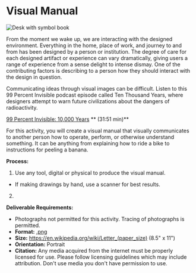 # Visual Manual
![Desk with symbol book](https://unsplash.it/1000/400?image=119)

From the moment we wake up, we are interacting with the designed environment. Everything in the home, place of work, and journey to and from has been designed by a person or institution. The degree of care for each designed artifact or experience can vary dramatically, giving users a range of experience from a sense delight to intense dismay. One of the contributing factors is describing to a person how they should interact with the design in question.

Communicating ideas through visual images can be difficult. Listen to this 99 Percent Invisible podcast episode called Ten Thousand Years, where designers attempt to warn future civilizations about the dangers of radioactivity. 
  
[99 Percent Invisible: 10,000 Years](http://99percentinvisible.org/episode/ten-thousand-years/) ** (31:51 min)**

For this activity, you will create a visual manual that visually communicates to another person how to operate, perform, or otherwise understand something. It can be anything from explaining how to ride a bike to instructions for peeling a banana.

**Process:**
1. Use any tool, digital or physical to produce the visual manual.
  - If making drawings by hand, use a scanner for best results.
2. 

**Deliverable Requirements:**
- Photographs not permitted for this activity. Tracing of photographs is permitted.
- **Format:** [.png](https://en.wikipedia.org/wiki/Portable_Network_Graphics)
- **Size:** https://en.wikipedia.org/wiki/Letter_(paper_size) (8.5" x 11")
- **Orientation:** Portrait
- **Citation:** Any media acquired from the internet must be properly licensed for use. Please follow licensing guidelines which may include attribution. Don't use media you don't have permission to use. 